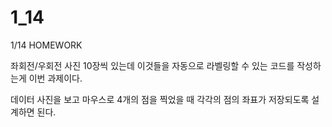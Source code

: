 # 1_14
1/14 HOMEWORK

좌회전/우회전 사진 10장씩 있는데 이것들을
자동으로 라벨링할 수 있는 코드를 작성하는게 이번 과제이다.

데이터 사진을 보고 마우스로 4개의 점을 찍었을 때 각각의 점의 좌표가 저장되도록 설계하면 된다.
